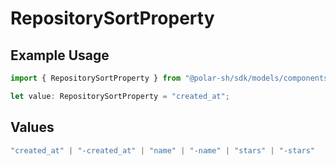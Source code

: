 # RepositorySortProperty

## Example Usage

```typescript
import { RepositorySortProperty } from "@polar-sh/sdk/models/components";

let value: RepositorySortProperty = "created_at";
```

## Values

```typescript
"created_at" | "-created_at" | "name" | "-name" | "stars" | "-stars"
```
